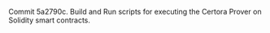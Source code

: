 Commit 5a2790c.                    Build and Run scripts for executing the Certora Prover on Solidity smart contracts.